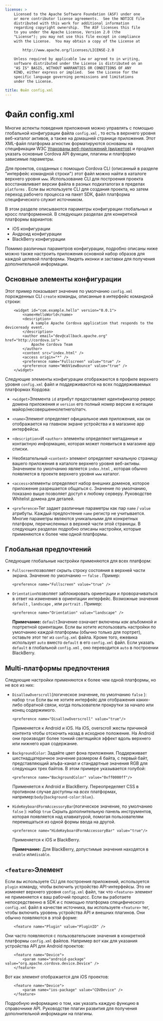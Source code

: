 ```yaml
---
license: >
    Licensed to the Apache Software Foundation (ASF) under one
    or more contributor license agreements.  See the NOTICE file
    distributed with this work for additional information
    regarding copyright ownership.  The ASF licenses this file
    to you under the Apache License, Version 2.0 (the
    "License"); you may not use this file except in compliance
    with the License.  You may obtain a copy of the License at

        http://www.apache.org/licenses/LICENSE-2.0

    Unless required by applicable law or agreed to in writing,
    software distributed under the License is distributed on an
    "AS IS" BASIS, WITHOUT WARRANTIES OR CONDITIONS OF ANY
    KIND, either express or implied.  See the License for the
    specific language governing permissions and limitations
    under the License.

title: Файл config.xml
---
```


# Файл config.xml

Многие аспекты поведения приложения можно управлять с помощью глобальной конфигурации файла `config.xml` , то есть в верхнего уровня веб-каталог активов, а также на домашней странице приложения. Этот XML-файл платформа агностик форматируются основаны на спецификации W3C [Упакованы веб-приложений (виджетов)][1] и продлил указать основные Cordova API функции, плагины и платформо зависимые параметры.

 [1]: http://www.w3.org/TR/widgets/

Для проектов, созданных с помощью Cordova CLI (описанный в разделе "интерфейс командной строки") этот файл можно найти в каталоге верхнего уровня `www`. Использование CLI для построения проекта восстанавливает версии файла в разных подкаталогах в пределах `platforms` . Если вы используете CLI для создания проекта, но затем переход рабочего процесса на пакет SDK, файл платформа специфического служит источником.

В этом разделе описываются параметры конфигурации глобальных и кросс платформенной. В следующих разделах для конкретной платформы вариантов:

*   iOS конфигурации
*   Андроид конфигурации
*   BlackBerry конфигурации

Помимо различных параметров конфигурации, подробно описаны ниже можно также настроить приложения основной набор образов для каждой целевой платформы. Увидеть иконки и заставки для получения дополнительной информации.

## Основные элементы конфигурации

Этот пример показывает значение по умолчанию `config.xml` порожденных CLI `create` команды, описанные в интерфейс командной строки:

        <widget id="com.example.hello" version="0.0.1">
            <name>HelloWorld</name>
            <description>
                A sample Apache Cordova application that responds to the deviceready event.
            </description>
            <author email="dev@callback.apache.org" href="http://cordova.io">
                Apache Cordova Team
            </author>
            <content src="index.html" />
            <access origin="*" />
            <preference name="Fullscreen" value="true" />
            <preference name="WebViewBounce" value="true" />
        </widget>
    

<!-- QUERY: is WebViewBounce superseded by DisallowOverscroll? -->

Следующие элементы конфигурации отображаются в профиле верхнего уровня `config.xml` файл и поддерживаются на всех поддерживаемых платформах Кордова:

*   `<widget>`Элемента `id` атрибут предоставляет идентификатор реверс домена приложения и `version` его полный номер версии в нотации майор/несовершеннолетнего/патч.

*   `<name>`Элемент определяет официальное имя приложения, как он отображается на главном экране устройства и в магазине app интерфейсы.

*   `<description>`И `<author>` элементы определяют метаданные и контактную информацию, которая может появиться в магазине app списки.

*   Необязательный `<content>` элемент определяет начальную страницу вашего приложения в каталоге верхнего уровня веб-активы. Значением по умолчанию является `index.html` , которая обычно появляется в проекте верхнего уровня `www` каталог.

*   `<access>`элементы определяют набор внешних доменов, которое приложение разрешается общаться с. Значение по умолчанию, показано выше позволяет доступ к любому серверу. Руководстве Whitelist домена для деталей.

*   `<preference>`Тег задает различные параметры как пар `name` / `value` атрибуты. Каждый предпочтение `name` регистр не учитывается. Многие параметры являются уникальными для конкретных платформ, перечисленных в верхней части этой страницы. В следующих разделах подробно описаны настройки, которые применяются к более чем одной платформы.

## Глобальная предпочтений

Следующие глобальные настройки применяются для всех платформ:

*   `Fullscreen`позволяет скрыть строку состояния в верхней части экрана. Значение по умолчанию — `false` . Пример:
    
        <preference name="Fullscreen" value="true" />
        

*   `Orientation`позволяет заблокировать ориентации и проворачиваться в ответ на изменения в ориентации интерфейс. Возможные значения `default` , `landscape` , или `portrait` . Пример:
    
        <preference name="Orientation" value="landscape" />
        
    
    **Примечание:** `default`Значение означает включены *как* альбомной и портретной ориентации. Если вы хотите использовать настройки по умолчанию каждой платформы (обычно только для портрет), оставьте этот тег из `config.xml` файла. Кроме того, ежевика использует `auto` вместо `default` в его `config.xml` файл. Если указать `default` в глобальной `config.xml` , оно переводится `auto` в построении BlackBerry.

## Multi-платформы предпочтения

Следующие настройки применяются к более чем одной платформы, но не все из них:

*   `DisallowOverscroll`(логическое значение, по умолчанию `false` ): набор `true` Если вы не хотите интерфейс для отображения каких-либо обратной связи, когда пользователи прокрутки за начало или конец содержимого.
    
        <preference name="DisallowOverscroll" value="true"/>
        
    
    Применяется к Android и iOS. На iOS, overscroll жесты причиной контента чтобы отскочить назад в исходное положение. На Android они производят более тонкий светящийся эффект вдоль верхнего или нижнего края содержание.

*   `BackgroundColor`: Задайте цвет фона приложения. Поддерживает шестнадцатеричное значение размером 4 байта, с первый байт, представляющий альфа-канал и стандартные значения RGB для следующих трех байтов. В этом примере указывается голубой:
    
        <preference name="BackgroundColor" value="0xff0000ff"/>
        
    
    Применяется к Android и BlackBerry. Переопределяет CSS в противном случае доступны на *всех* платформах, например:`body{background-color:blue}`.

*   `HideKeyboardFormAccessoryBar`(логическое значение, по умолчанию `false` ): набор `true` Скрыть дополнительную панель инструментов, которая появляется над клавиатурой, помогая пользователям перемещаться из одной формы ввода на другой.
    
        <preference name="HideKeyboardFormAccessoryBar" value="true"/>
        
    
    Применяется к iOS и BlackBerry.
    
    **Примечание:** Для BlackBerry, допустимые значения находятся в `enable` или`disable`.

## `<feature>`Элемент

Если вы используете CLI для построения приложений, используется `plugin` команду, чтобы включить устройство API-интерфейсы. Это не изменяет верхнего уровня `config.xml` файл, так что `<feature>` элемент не применяется к ваш рабочий процесс. Если вы работаете непосредственно в SDK и с помощью платформа специфического `config.xml` файл в качестве источника, вы используете `<feature>` тег, чтобы включить уровень устройства API и внешних плагинов. Они обычно появляются в этой форме:

        <feature name="Plugin" value="PluginID" />
    

Они часто появляются с пользовательские значения в конкретной платформы `config.xml` файлов. Например вот как для указания устройства API для Android проектов:

        <feature name="Device">
            <param name="android-package" value="org.apache.cordova.device.Device" />
        </feature>
    

Вот как элемент отображается для iOS проектов:

        <feature name="Device">
            <param name="ios-package" value="CDVDevice" />
        </feature>
    

Подробную информацию о том, как указать каждую функцию в справочнике API. Руководстве плагин развития для получения дополнительной информации на плагины.